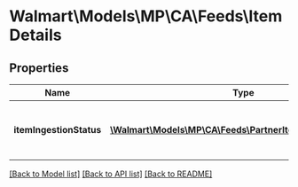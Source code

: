 # Walmart\Models\MP\CA\Feeds\ItemDetails

## Properties

Name | Type | Description | Notes
------------ | ------------- | ------------- | -------------
**itemIngestionStatus** | [**\Walmart\Models\MP\CA\Feeds\PartnerItemIngestionStatus[]**](PartnerItemIngestionStatus.md) | The ingestion status of an individual item | [optional]


[[Back to Model list]](./) [[Back to API list]](../../../../../README.md#supported-apis) [[Back to README]](../../../../../README.md)
